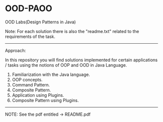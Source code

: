 # OOD-PAOO
OOD Labs(Design Patterns in Java)

Note: For each solution there is also the "readme.txt" related to the requirements of the task.

----------------------------------------------------------------------------------------------

Approach:

In this repository you will find solutions implemented for certain applications / tasks using the notions of OOP and OOD in Java Language.
  
  1. Familiarization with the Java language.
  2. OOP concepts.
  3. Command Pattern.
  4. Composite Pattern.
  5. Application using Plugins.
  6. Composite Pattern using Plugins.

------------------------------------------------------------------------------------------------

NOTE:  See the pdf entitled -> README.pdf
